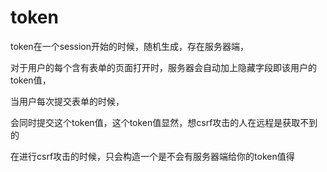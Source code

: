 # token

token在一个session开始的时候，随机生成，存在服务器端，

对于用户的每个含有表单的页面打开时，服务器会自动加上隐藏字段即该用户的token值，

当用户每次提交表单的时候，

会同时提交这个token值，这个token值显然，想csrf攻击的人在远程是获取不到的

在进行csrf攻击的时候，只会构造一个是不会有服务器端给你的token值得

